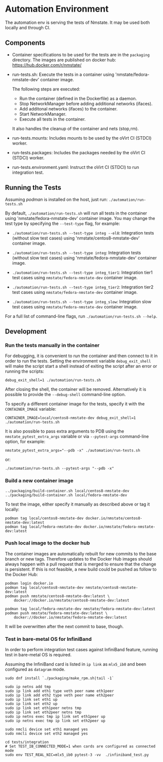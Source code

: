 # Automation Environment
The automation env is serving the tests of Nmstate.
It may be used both locally and through CI.

## Components
- Container specifications to be used for the tests are in the `packaging`
  directory. The images are published on docker hub:
  https://hub.docker.com/r/nmstate/

- run-tests.sh: Execute the tests in a container using
  'nmstate/fedora-nmstate-dev' container image.

  The following steps are executed:
  - Run the container (defined in the Dockerfile) as a daemon.
  - Stop NetworkManager before adding additional networks (ifaces).
  - Add additonal networks (ifaces) to the container.
  - Start NetworkManager.
  - Execute all tests in the container.

  It also handles the cleanup of the container and nets (stop,rm).

- run-tests.mounts: Includes mounts to be used by the oVirt CI (STDCI) worker.

- run-tests.packages: Includes the packages needed by the oVirt CI (STDCI)
  worker.

- run-tests.environment.yaml: Instruct the oVirt CI (STDCI) to run
  integration test.

## Running the Tests
Assuming *podman* is installed on the host, just run:
`./automation/run-tests.sh`

By default, `./automation/run-tests.sh` will run all tests in the container
using 'nmstate/fedora-nmstate-dev' container image.
You may change the test type by specifying the `--test-type` flag, for example:

 * `./automation/run-tests.sh --test-type integ --el8`:
   Integration tests (without slow test cases) using
   'nmstate/centos8-nmstate-dev' container image.

 * `./automation/run-tests.sh --test-type integ`:
   Integration tests (without slow test cases) using
   'nmstate/fedora-nmstate-dev' container image.

 * `./automation/run-tests.sh --test-type integ_tier1`:
   Integration tier1 test cases using `nmstate/fedora-nmstate-dev` container
   image.

 * `./automation/run-tests.sh --test-type integ_tier2`:
   Integration tier2 test cases using `nmstate/fedora-nmstate-dev` container
   image.

 * `./automation/run-tests.sh --test-type integ_slow`:
   Integration slow test cases using `nmstate/fedora-nmstate-dev` container
   image.

For a full list of command-line flags, run `./automation/run-tests.sh --help`.

## Development

### Run the tests manually in the container
For debugging, it is convenient to run the container and then connect to it in
order to run the tests. Setting the environment variable `debug_exit_shell`
will make the script start a shell instead of exiting the script after an error
or running the scripts:

`debug_exit_shell=1 ./automation/run-tests.sh`

After closing the shell, the container will be removed. Alternatively it is
possible to provide the `--debug-shell` command-line option.

To specify a different container image for the tests, specify it with the
`CONTAINER_IMAGE` variable:

`CONTAINER_IMAGE=local/centos8-nmstate-dev debug_exit_shell=1 ./automation/run-tests.sh`

It is also possible to pass extra arguments to PDB using the
`nmstate_pytest_extra_args` variable or via `--pytest-args` command-line
option, for example:

`nmstate_pytest_extra_args="--pdb -x" ./automation/run-tests.sh`

or:

`./automation/run-tests.sh --pytest-args "--pdb -x"`

### Build a new container image

```
../packaging/build-container.sh local/centos8-nmstate-dev
../packaging/build-container.sh local/fedora-nmstate-dev
```

To test the image, either specify it manually as described above or tag it locally:

```
podman tag local/centos8-nmstate-dev docker.io/nmstate/centos8-nmstate-dev:latest
podman tag local/fedora-nmstate-dev docker.io/nmstate/fedora-nmstate-dev:latest
```

### Push local image to the docker hub
The container images are automatically rebuilt for new commits to the base
branch or new tags. Therefore updates to the Docker Hub images should always
happen with a pull request that is merged to ensure that the change is
persistent. If this is not feasible, a new build could be pushed as follow to
the Docker Hub:

```shell
podman login docker.io
podman tag local/centos8-nmstate-dev nmstate/centos8-nmstate-dev:latest
podman push nmstate/centos8-nmstate-dev:latest \
    docker://docker.io/nmstate/centos8-nmstate-dev:latest

podman tag local/fedora-nmstate-dev nmstate/fedora-nmstate-dev:latest
podman push nmstate/fedora-nmstate-dev:latest \
    docker://docker.io/nmstate/fedora-nmstate-dev:latest
```

It will be overwritten after the next commit to base, though.


### Test in bare-metal OS for InfiniBand

In order to perform integration test cases against InfiniBand feature,
running test in bare-metal OS is required.

Assuming the InfiniBand card is listed in `ip link` as `mlx5_ib0` and been
configured as `datagram` mode.

```shell
sudo dnf install `./packaging/make_rpm.sh|tail -1`

sudo ip netns add tmp
sudo ip link add eth1 type veth peer name eth1peer
sudo ip link add eth2 type veth peer name eth2peer
sudo ip link set eth1 up
sudo ip link set eth2 up
sudo ip link set eth1peer netns tmp
sudo ip link set eth2peer netns tmp
sudo ip netns exec tmp ip link set eth1peer up
sudo ip netns exec tmp ip link set eth2peer up

sudo nmcli device set eth1 managed yes
sudo nmcli device set eth2 managed yes

cd tests/integration
# Set TEST_IB_CONNECTED_MODE=1 when cards are configured as connected mode
sudo env TEST_REAL_NIC=mlx5_ib0 pytest-3 -vv  ./infiniband_test.py
```
